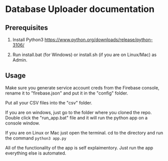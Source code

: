 ﻿
# Database Uploader documentation
## Prerequisites
1. Install Python3 https://www.python.org/downloads/release/python-3106/

2. Run install.bat (for Windows) or install.sh (if you are on Linux/Mac) as Admin.

## Usage
Make  sure you generate service account creds from the Firebase console, rename it to "firebase.json" and put it in the "config" folder.

Put all your CSV files into the "csv" folder.


If you are on windows, just go to the folder where you cloned the repo. Double click the "run_app.bat" file and it will run the python app on a console window.

If you are on Linux or Mac just open the terminal. cd to the directory and run the command ``python3 app.py``

All of the functionality of the app is self explaimentory. Just run the app everything else is automated. 